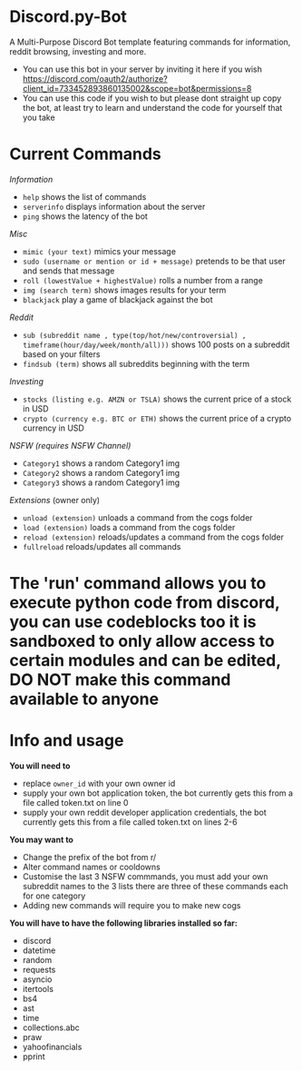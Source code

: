 # Discord.py-Bot
A Multi-Purpose  Discord Bot template featuring commands for information, reddit browsing, investing and more.
- You can use this bot in your server by inviting it here if you wish https://discord.com/oauth2/authorize?client_id=733452893860135002&scope=bot&permissions=8
- You can use this code if you wish to but please dont straight up copy the bot, at least try to learn and understand the code for yourself that you take

# Current Commands
*Information*
- `help` shows the list of commands
- `serverinfo` displays information about the server
- `ping` shows the latency of the bot

*Misc*
- `mimic (your text)` mimics your message
- `sudo (username or mention or id + message)` pretends to be that user and sends that message
- `roll (lowestValue + highestValue)` rolls a number from a range
- `img (search term)` shows images results for your term
- `blackjack` play a game of blackjack against the bot

*Reddit*
- `sub (subreddit name , type(top/hot/new/controversial) , timeframe(hour/day/week/month/all)))` 
 shows 100 posts on a subreddit based on your filters
- `findsub (term)` shows all subreddits beginning with the term

*Investing*
- `stocks (listing e.g. AMZN or TSLA)` shows the current price of a stock in USD
- `crypto (currency e.g. BTC or ETH)` shows the current price of a crypto currency in USD

*NSFW (requires NSFW Channel)*
- `Category1` shows a random Category1 img
- `Category2` shows a random Category1 img
- `Category3` shows a random Category1 img

*Extensions* (owner only)
- `unload (extension)` unloads a command from the cogs folder
- `load (extension)` loads a command from the cogs folder
- `reload (extension)` reloads/updates a command from the cogs folder
- `fullreload` reloads/updates all commands

<h1>The 'run' command allows you to execute python code from discord, you can use codeblocks too
it is sandboxed to only allow access to certain modules and can be edited, DO NOT make this command available to anyone</h1>

# Info and usage
**You will need to**
- replace `owner_id` with your own owner id
- supply your own bot application token, the bot currently gets this from a file called token.txt on line 0
- supply your own reddit developer application credentials, the bot currently gets this from a file called token.txt on lines 2-6

**You may want to**
- Change the prefix of the bot from r/
- Alter command names or cooldowns
- Customise the last 3 NSFW commmands, you must add your own subreddit names to the 3 lists
  there are three of these commands each for one category
- Adding new commands will require you to make new cogs

**You will have to have the following libraries installed so far:**
- discord
- datetime 
- random
- requests
- asyncio
- itertools
- bs4 
- ast
- time
- collections.abc
- praw
- yahoofinancials 
- pprint 

